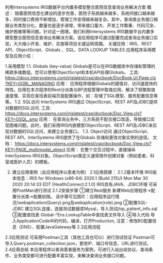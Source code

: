 利用Intersystems IRIS数据平台内置多模型整合医院信息查询业务解决方案
概述：
随着医院信息化建设的逐步完善，医院子系统越来越多，系统间接口越来越多，同时接口费用不断增加，管理工作变得越来越复杂。其中，查询类业务接口根据业务类型分化，数量也是逐步递增，带来接口量大、开发工作繁重、代码冗余、维护困难等等问题。针对这一困境，我们利用Intersystems IRIS数据平台内置多模型整合医院信息查询业务解决方案。该应用程序可通过配置完成查询业务接口实现，大大缩小开发、维护、实施等项目关键运转周期。
关键应用：IRIS、REST API、ObjectScript、Globals 、SQL、DATA LOOKUP TABLES
应用程序采用模型及应用介绍：

1.采用模型
1.1. Globals (key-value)
Globals是可以在IRIS数据库中存储和管理的稀疏多维数组。您可以使用ObjectScript和本机API处理Globals。
工具:
https://docs.intersystems.com/irislatest/csp/docbook/DocBook.UI.Page.cls?KEY=GGBL_MANAGING
应用：
应用程序根据Globals的键值对、访问速度快的特性。应用在本次程序的Rest分派类与BP流程管理中取值应用，解决了频繁取值速度慢、实现在查找表前端页面配置操作，如：存储了SQL模型、服务配置信息等等。
1.2. SQL访问
InterSystems IRIS通过 ObjectScript、REST API及JDBC提供对数据的SQL访问.
工具:
https://docs.intersystems.com/irislatest/csp/docbook/Doc.View.cls?KEY=GSQL_smp
应用：
在查询业务中，三方系统不配合接口改造，导致接口实现困难问题。此时，我们采用IRIS内嵌模型ObjectScript、REST API及JDBC来实现对数据的SQL访问，来建立业务接口。
1.3. Object访问
通过ObjectScript、REST API，InterSystems IRIS提供了在Globals 存储和更改对象实例的途径。
文档：
https://docs.intersystems.com/irislatest/csp/docbook/Doc.View.cls?KEY=PAGE_multimodel_object
应用：
在整个交互过程中，直接操纵InterSystems IRIS对象。ObjectScript类定义通常用作创建对象（例如患者，科室或医护人员）的模板。

2.	建立应用案例（此应用程序以患者为例）
2.1应用搭建：
2.1.2基本环境
IRIS版本信息：IRIS for Windows (x86-64) 2020.1 (Build 215U) Mon Mar 30 2020 20:14:33 EDT [HealthConnect:2.1.0]
IRIS具有JAVA、JDBC环境
可采用PostMan进行测试
2.1.2安装步骤
①建立Rest服务
新建Web应用程序→配置分派类→配置权限。
该步骤可见图片：应用程序运行情况/webaplication(Query).png及webaplication(role).png
②配置SQL-JDBC
建立SQL连接，连接测试数据库Mysql，导入测试jhip_patient_info.sql
③配置查找表
Global-^Ens.LookupTable中查找表文件导入
④导入代码
导入ApplicationCode中的代码，编译，打开Production,
注意：修改BO配置信息（DNS）、配置JavaGateway等
2.2应用流程

2.3应用测试
可采用Postman工具（其他工具也可以）进行测试验证
Postman可导入Query.postman_collection.json，更改IP、端口号信息、URL进行测试。
2.4应用总结
本应用程序以查询患者服务为案例，可进行入站出站协议、查询条件、业务类型都可进行配置丰富实现，来解决查询业务接口问题。
